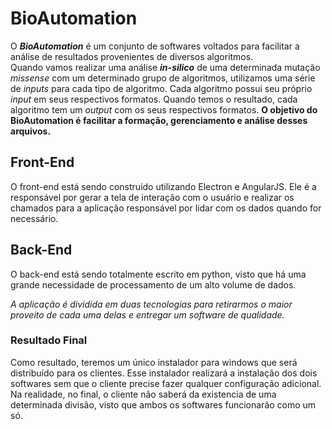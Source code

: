 # BioAutomation

O <b><i>BioAutomation</i></b> é um conjunto de softwares voltados para facilitar a análise de resultados provenientes de diversos algoritmos.<br> 
Quando vamos realizar uma análise <b><i>in-silico</b></i> de uma determinada mutação <i>missense</i> com um determinado grupo de algoritmos, utilizamos uma série de <i>inputs</i> para cada tipo de algoritmo. Cada algoritmo possui seu próprio <i>input</i> em seus respectivos formatos. Quando temos o resultado, cada algoritmo tem um <i>output</i> com os seus respectivos formatos. <b>O objetivo do BioAutomation é facilitar a formação, gerenciamento e análise desses arquivos.</b>


## Front-End
O front-end está sendo construido utilizando Electron e AngularJS. Ele é a responsável por gerar a tela de interação com o usuário e realizar os chamados para a aplicação responsável por lidar com os dados quando for necessário.
## Back-End
O back-end está sendo totalmente escrito em python, visto que há uma grande necessidade de processamento de um alto volume de dados.

<em>A aplicação é dividida em duas tecnologias para retirarmos o maior proveito de cada uma delas e entregar um software de qualidade.</em>

### Resultado Final
Como resultado, teremos um único instalador para windows que será distribuído para os clientes. Esse instalador realizará a instalação dos dois softwares sem que o cliente precise fazer qualquer configuração adicional. Na realidade, no final, o cliente não saberá da existencia de uma determinada divisão, visto que ambos os softwares funcionarão como um só.